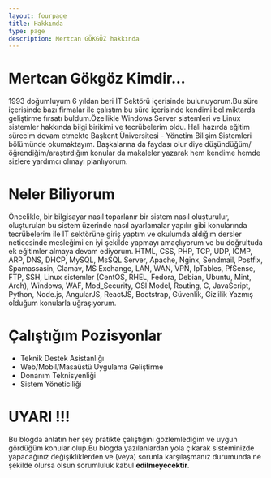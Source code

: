 ```yaml
---
layout: fourpage
title: Hakkımda
type: page
description: Mertcan GÖKGÖZ hakkında
---
```


# **Mertcan Gökgöz Kimdir...**

1993 doğumluyum 6 yıldan beri İT Sektörü içerisinde bulunuyorum.Bu süre içerisinde bazı firmalar ile çalıştım bu süre içerisinde kendimi bol miktarda geliştirme fırsatı buldum.Özellikle Windows Server sistemleri ve Linux sistemler hakkında bilgi birikimi ve tecrübelerim oldu. Hali hazırda eğitim sürecim devam etmekte Başkent Üniversitesi - Yönetim Bilişim Sistemleri bölümünde okumaktayım. Başkalarına da faydası olur diye düşündüğüm/öğrendiğim/araştırdığım konular da makaleler yazarak hem kendime hemde sizlere yardımcı olmayı planlıyorum.

# **Neler Biliyorum**

Öncelikle, bir bilgisayar nasıl toparlanır bir sistem nasıl oluşturulur, oluşturulan bu sistem üzerinde nasıl ayarlamalar yapılır gibi konularında tecrübelerim ile IT sektörüne giriş yaptım ve okulumda aldığım dersler neticesinde mesleğimi en iyi şekilde yapmayı amaçlıyorum ve bu doğrultuda ek eğitimler almaya devam ediyorum. HTML, CSS, PHP, TCP, UDP, ICMP, ARP, DNS, DHCP, MySQL, MsSQL Server, Apache, Nginx, Sendmail, Postfix, Spamassasin, Clamav, MS Exchange, LAN, WAN, VPN, IpTables, PfSense, FTP, SSH, Linux sistemler (CentOS, RHEL, Fedora, Debian, Ubuntu, Mint, Arch), Windows, WAF, Mod_Security, OSI Model, Routing, C, JavaScript, Python, Node.js, AngularJS, ReactJS, Bootstrap, Güvenlik, Gizlilik Yazmış olduğum konularla uğraşıyorum.

# **Çalıştığım Pozisyonlar**

*   Teknik Destek Asistanlığı
*   Web/Mobil/Masaüstü Uygulama Geliştirme
*   Donanım Teknisyenliği
*   Sistem Yöneticiliği

# **UYARI !!!**

Bu blogda anlatın her şey pratikte çalıştığını gözlemlediğim ve uygun gördüğüm konular olup.Bu blogda yazılanlardan yola çıkarak sisteminizde yapacağınız değişikliklerden ve (veya) sorunla karşılaşmanız durumunda ne şekilde olursa olsun sorumluluk kabul **edilmeyecektir**.
